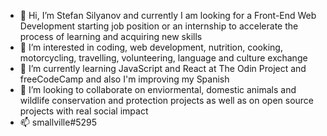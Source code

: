 - 👋 Hi, I’m Stefan Silyanov and currently I am looking for a Front-End Web Development starting job position or an internship to accelerate the process of learning and acquiring new skills
- 👀 I’m interested in coding, web development, nutrition, cooking, motorcycling, travelling, volunteering, language and culture exchange
- 🌱 I’m currently learning JavaScript and React at The Odin Project and freeCodeCamp and also I'm improving my Spanish
- 💞️ I’m looking to collaborate on enviormental, domestic animals and wildlife conservation and protection projects as well as on open source projects with real social impact
- 📫 smallville#5295

<!--- 
smallville-s/smallville-s is a ✨ special ✨ repository because its `README.md` (this file) appears on your GitHub profile.
You can click the Preview link to take a look at your changes.
--->
